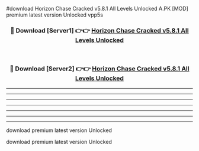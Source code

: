 #download Horizon Chase Cracked v5.8.1 All Levels Unlocked A.PK [MOD] premium latest version Unlocked vpp5s 



<div align="center">
<h3>🔴 Download [Server1] 👉👉 <a href="https://download1apk.web.app/">Horizon Chase Cracked v5.8.1 All Levels Unlocked</a></h3><br>

<h3>🔴 Download [Server2] 👉👉 <a href="https://download1apk.web.app/">Horizon Chase Cracked v5.8.1 All Levels Unlocked</a></h3>
</div>





----------------------------------------------------------

----------------------------------------------------------

----------------------------------------------------------

----------------------------------------------------------

----------------------------------------------------------

----------------------------------------------------------

----------------------------------------------------------

download premium latest version Unlocked

download premium latest version Unlocked

